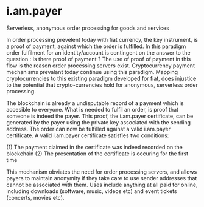 # i.am.payer
Serverless, anonymous order processing for goods and services 

In order processing prevelent today with fiat currency, the key instrument, is a proof of payment, against which the order is fulfilled. In this paradigm order fulfilment for an identity/account is contingent on the answer to the question : Is there proof of payment ? The use of proof of payment in this flow is the reason order processing servers exist. Cryptocurrency payment mechanisms prevalant today continue using this paradigm. Mapping cryptocurrencies to this existing paradigm developed for fiat, does injustice to the potential that crypto-currencies hold for anonymous, serverless order processing.

The blockchain is already a undisputable record of a payment which is accesible to everyone. What is needed to fulfil an order, is proof that someone is indeed the payer. This proof, the i.am.payer certificate, can be generated by the payer using the private key associated with the sending address. The order can now be fulfilled against a valid i.am.payer certificate. A valid i.am.payer certificate satisfies two conditions:

  (1) The payment claimed in the certificate was indeed recorded on the blockchain
  (2) The presentation of the certificate is occuring for the first time

This mechanism obviates the need for order processing servers, and allows payers to maintain anonymity if they take care to use sender addresses that cannot be associated with them. Uses include anything at all paid for online, including downloads (software, music, videos etc) and event tickets (concerts, movies etc).
